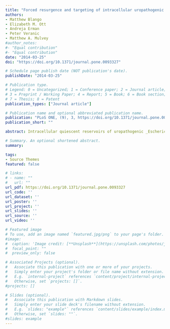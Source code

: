 ```yaml
---
title: "Forced resurgence and targeting of intracellular uropathogenic Escherichia coli reservoirs"
authors:
- Matthew Blango
- Elizabeth M. Ott
- Andreja Erman
- Peter Veranic
- Matthew A. Mulvey
#author_notes:
#- "Equal contribution"
#- "Equal contribution"
date: "2014-03-25"
doi: "https://doi.org/10.1371/journal.pone.0093327"

# Schedule page publish date (NOT publication's date).
publishDate: "2014-03-25"

# Publication type.
# Legend: 0 = Uncategorized; 1 = Conference paper; 2 = Journal article;
# 3 = Preprint / Working Paper; 4 = Report; 5 = Book; 6 = Book section;
# 7 = Thesis; 8 = Patent
publication_types: ["Journal article"]

# Publication name and optional abbreviated publication name.
publication: "PLoS ONE, (9), 3, https://doi.org/10.1371/journal.pone.0093327"
publication_short: ""

abstract: Intracellular quiescent reservoirs of uropathogenic _Escherichia coli_ (UPEC), which can seed the bladder mucosa during the acute phase of a urinary tract infection (UTI), are protected from antibiotic treatments and are extremely difficult to eliminate. These reservoirs are a potential source for recurrent UTIs that affect millions annually. Here, using murine infection models and the bladder cell exfoliant chitosan, we demonstrate that intracellular UPEC populations shift within the stratified layers of the urothelium during the course of a UTI. Following invasion of the terminally differentiated superficial layer of epithelial cells that line the bladder lumen, UPEC can multiply and disseminate, eventually establishing reservoirs within underlying immature host cells. If given access, UPEC can invade the superficial and immature bladder cells equally well. As infected immature host cells differentiate and migrate towards the apical surface of the bladder, UPEC can reinitiate growth and discharge into the bladder lumen. By inducing the exfoliation of the superficial layers of the urothelium, chitosan stimulates rapid regenerative processes and the reactivation and efflux of quiescent intracellular UPEC reservoirs. When combined with antibiotics, chitosan treatment significantly reduces bacterial loads within the bladder and may therefore be of therapeutic value to individuals with chronic, recurrent UTIs. 

# Summary. An optional shortened abstract.
summary: 

tags:
- Source Themes
featured: false

# links:
# - name: ""
#   url: ""
url_pdf: https://doi.org/10.1371/journal.pone.0093327
url_code: ''
url_dataset: ''
url_poster: ''
url_project: ''
url_slides: ''
url_source: ''
url_video: ''

# Featured image
# To use, add an image named `featured.jpg/png` to your page's folder. 
#image:
#  caption: 'Image credit: [**Unsplash**](https://unsplash.com/photos/jdD8gXaTZsc)'
#  focal_point: ""
#  preview_only: false

# Associated Projects (optional).
#   Associate this publication with one or more of your projects.
#   Simply enter your project's folder or file name without extension.
#   E.g. `internal-project` references `content/project/internal-project/index.md`.
#   Otherwise, set `projects: []`.
#projects: []

# Slides (optional).
#   Associate this publication with Markdown slides.
#   Simply enter your slide deck's filename without extension.
#   E.g. `slides: "example"` references `content/slides/example/index.md`.
#   Otherwise, set `slides: ""`.
#slides: example
---
```

